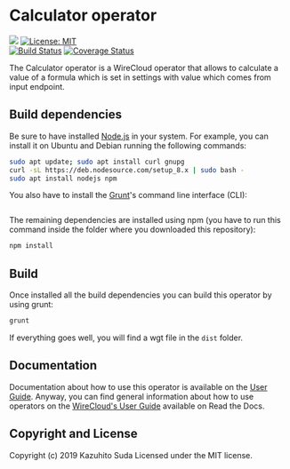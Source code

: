 # Calculator operator

[![](https://nexus.lab.fiware.org/repository/raw/public/badges/chapters/visualization.svg)](https://www.fiware.org/developers/catalogue/)
[![License: MIT](https://img.shields.io/github/license/lets-fiware/calculator-operator.svg)](https://opensource.org/licenses/MIT)<br/>
[![Build Status](https://travis-ci.org/lets-fiware/calculator-operator.svg?branch=master)](https://travis-ci.org/lets-fiware/calculator-operator)
[![Coverage Status](https://coveralls.io/repos/github/lets-fiware/calculator-operator/badge.svg?branch=master)](https://coveralls.io/github/lets-fiware/calculator-operator?branch=master)

The Calculator operator is a WireCloud operator that allows to calculate a value of a formula which is set in settings with value which comes from input endpoint.

## Build dependencies

Be sure to have installed [Node.js](https://nodejs.org/) in your system. For example, you can install it on Ubuntu and Debian running the following commands:

```bash
sudo apt update; sudo apt install curl gnupg
curl -sL https://deb.nodesource.com/setup_8.x | sudo bash -
sudo apt install nodejs npm 
```

You also have to install the [Grunt](https://gruntjs.com/)'s command line interface (CLI):

```sudo npm install -g grunt-cli
```

The remaining dependencies are installed using npm (you have to run this command
inside the folder where you downloaded this repository):

```bash
npm install
```


## Build

Once installed all the build dependencies you can build this operator by using grunt:

```bash
grunt
```

If everything goes well, you will find a wgt file in the `dist` folder.


## Documentation

Documentation about how to use this operator is available on the
[User Guide](src/doc/userguide.md). Anyway, you can find general information
about how to use operators on the
[WireCloud's User Guide](https://wirecloud.readthedocs.io/en/stable/user_guide/)
available on Read the Docs.

## Copyright and License

Copyright (c) 2019 Kazuhito Suda
Licensed under the MIT license.
